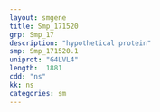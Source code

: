 ```yaml
---
layout: smgene
title: Smp_171520
grp: Smp_17
description: "hypothetical protein"
smp: Smp_171520.1
uniprot: "G4LVL4"
length:  1881
cdd: "ns"
kk: ns
categories: sm
---
```


